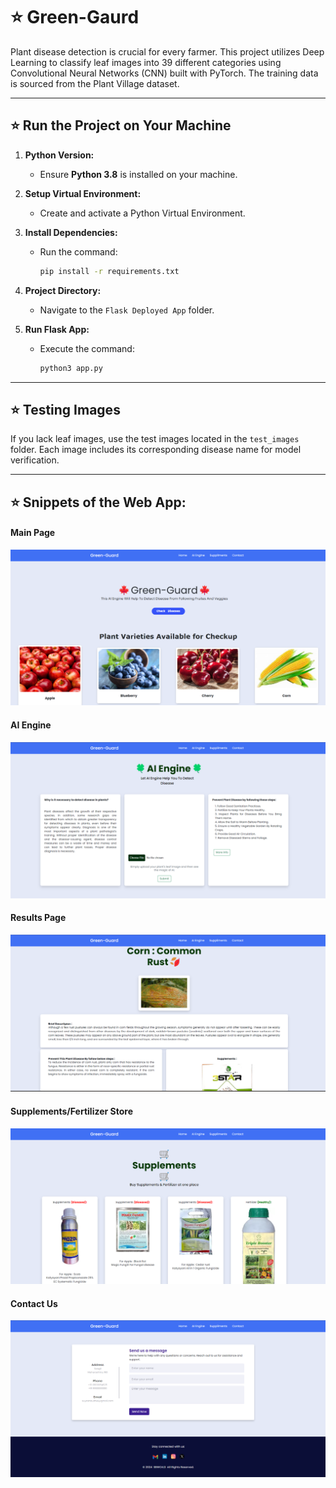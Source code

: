 # ⭐ Green-Gaurd

Plant disease detection is crucial for every farmer. This project utilizes Deep Learning to classify leaf images into 39 different categories using Convolutional Neural Networks (CNN) built with PyTorch. The training data is sourced from the Plant Village dataset.

---

## ⭐ Run the Project on Your Machine

1. **Python Version:**
   - Ensure **Python 3.8** is installed on your machine.

2. **Setup Virtual Environment:**
   - Create and activate a Python Virtual Environment.

3. **Install Dependencies:**
   - Run the command:
     ```bash
     pip install -r requirements.txt
     ```

4. **Project Directory:**
   - Navigate to the `Flask Deployed App` folder.


5. **Run Flask App:**
   - Execute the command:
     ```bash
     python3 app.py
     ```
---


## ⭐ Testing Images

If you lack leaf images, use the test images located in the `test_images` folder. Each image includes its corresponding disease name for model verification.

---


## ⭐ Snippets of the Web App:

#### Main Page
![Main Page](demo_images/First.png)

#### AI Engine
![AI Engine](demo_images/Second.png)

#### Results Page
![Results Page](demo_images/Third.png)

#### Supplements/Fertilizer Store
![Supplements/Fertilizer Store](demo_images/Fourth.png)

#### Contact Us
![Contact Us](demo_images/Five.png)


